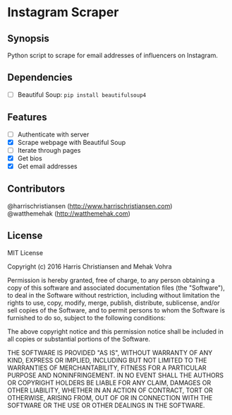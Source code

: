 # Instagram Scraper

## Synopsis

Python script to scrape for email addresses of influencers on Instagram. 

## Dependencies
- [ ] Beautiful Soup: `pip install beautifulsoup4`

## Features

- [ ] Authenticate with server
- [X] Scrape webpage with Beautiful Soup
- [ ] Iterate through pages
- [X] Get bios
- [X] Get email addresses

## Contributors

@harrischristiansen (http://www.harrischristiansen.com)  
@watthemehak (http://watthemehak.com)  

## License

MIT License  

Copyright (c) 2016 Harris Christiansen and Mehak Vohra  

Permission is hereby granted, free of charge, to any person obtaining a copy
of this software and associated documentation files (the "Software"), to deal
in the Software without restriction, including without limitation the rights
to use, copy, modify, merge, publish, distribute, sublicense, and/or sell
copies of the Software, and to permit persons to whom the Software is
furnished to do so, subject to the following conditions:  

The above copyright notice and this permission notice shall be included in all
copies or substantial portions of the Software.  

THE SOFTWARE IS PROVIDED "AS IS", WITHOUT WARRANTY OF ANY KIND, EXPRESS OR
IMPLIED, INCLUDING BUT NOT LIMITED TO THE WARRANTIES OF MERCHANTABILITY,
FITNESS FOR A PARTICULAR PURPOSE AND NONINFRINGEMENT. IN NO EVENT SHALL THE
AUTHORS OR COPYRIGHT HOLDERS BE LIABLE FOR ANY CLAIM, DAMAGES OR OTHER
LIABILITY, WHETHER IN AN ACTION OF CONTRACT, TORT OR OTHERWISE, ARISING FROM,
OUT OF OR IN CONNECTION WITH THE SOFTWARE OR THE USE OR OTHER DEALINGS IN THE
SOFTWARE.  

